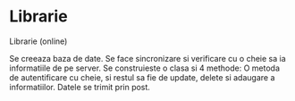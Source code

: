 # Librarie
Librarie (online)

Se creeaza baza de date.
Se face sincronizare si  verificare cu o cheie sa ia informatiile de pe server.
Se construieste o clasa si 4 methode:
O  metoda de autentificare cu cheie, si restul sa fie de update, delete si adaugare a informatiilor.
Datele se trimit prin post.
